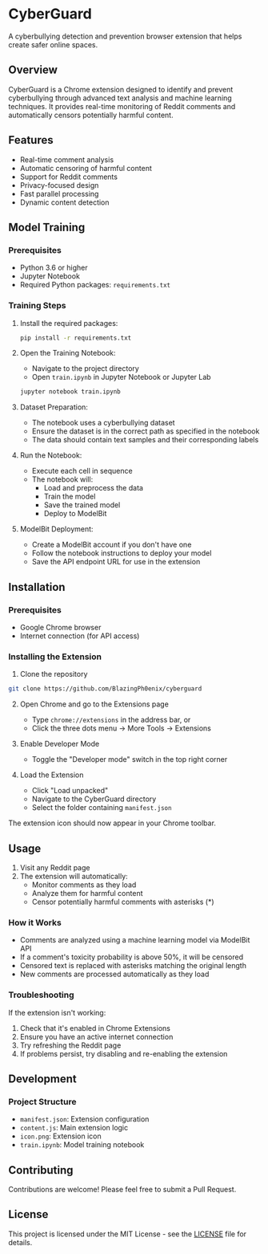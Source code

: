 # CyberGuard

A cyberbullying detection and prevention browser extension that helps create safer online spaces.

## Overview

CyberGuard is a Chrome extension designed to identify and prevent cyberbullying through advanced text analysis and machine learning techniques. It provides real-time monitoring of Reddit comments and automatically censors potentially harmful content.

## Features

- Real-time comment analysis
- Automatic censoring of harmful content
- Support for Reddit comments
- Privacy-focused design
- Fast parallel processing
- Dynamic content detection

## Model Training

### Prerequisites

- Python 3.6 or higher
- Jupyter Notebook
- Required Python packages: `requirements.txt`

### Training Steps

1. Install the required packages:
   ```bash
   pip install -r requirements.txt
   ```

2. Open the Training Notebook:
   - Navigate to the project directory
   - Open `train.ipynb` in Jupyter Notebook or Jupyter Lab
   ```bash
   jupyter notebook train.ipynb
   ```

3. Dataset Preparation:
   - The notebook uses a cyberbullying dataset
   - Ensure the dataset is in the correct path as specified in the notebook
   - The data should contain text samples and their corresponding labels

4. Run the Notebook:
   - Execute each cell in sequence
   - The notebook will:
     - Load and preprocess the data
     - Train the model
     - Save the trained model
     - Deploy to ModelBit

5. ModelBit Deployment:
   - Create a ModelBit account if you don't have one
   - Follow the notebook instructions to deploy your model
   - Save the API endpoint URL for use in the extension

## Installation

### Prerequisites

- Google Chrome browser
- Internet connection (for API access)

### Installing the Extension

1. Clone the repository
```bash
git clone https://github.com/BlazingPh0enix/cyberguard
```

2. Open Chrome and go to the Extensions page
   - Type `chrome://extensions` in the address bar, or
   - Click the three dots menu → More Tools → Extensions

3. Enable Developer Mode
   - Toggle the "Developer mode" switch in the top right corner

4. Load the Extension
   - Click "Load unpacked"
   - Navigate to the CyberGuard directory
   - Select the folder containing `manifest.json`

The extension icon should now appear in your Chrome toolbar.

## Usage

1. Visit any Reddit page
2. The extension will automatically:
   - Monitor comments as they load
   - Analyze them for harmful content
   - Censor potentially harmful comments with asterisks (*)

### How it Works

- Comments are analyzed using a machine learning model via ModelBit API
- If a comment's toxicity probability is above 50%, it will be censored
- Censored text is replaced with asterisks matching the original length
- New comments are processed automatically as they load

### Troubleshooting

If the extension isn't working:
1. Check that it's enabled in Chrome Extensions
2. Ensure you have an active internet connection
3. Try refreshing the Reddit page
4. If problems persist, try disabling and re-enabling the extension

## Development

### Project Structure

- `manifest.json`: Extension configuration
- `content.js`: Main extension logic
- `icon.png`: Extension icon
- `train.ipynb`: Model training notebook

## Contributing

Contributions are welcome! Please feel free to submit a Pull Request.

## License

This project is licensed under the MIT License - see the [LICENSE](https://github.com/BlazingPh0enix/cyberguard/blob/main/LICENSE) file for details.